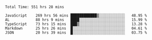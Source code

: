 
<!--START_SECTION:waka-->

```text
Total Time: 551 hrs 28 mins

JavaScript    269 hrs 56 mins ████████████▒░░░░░░░░░░░░   48.95 %
AL            88 hrs 9 mins   ████░░░░░░░░░░░░░░░░░░░░░   15.99 %
TypeScript    73 hrs 15 mins  ███▒░░░░░░░░░░░░░░░░░░░░░   13.28 %
Markdown      25 hrs 26 mins  █░░░░░░░░░░░░░░░░░░░░░░░░   04.61 %
JSON          20 hrs 39 mins  █░░░░░░░░░░░░░░░░░░░░░░░░   03.75 %
```

<!--END_SECTION:waka-->











